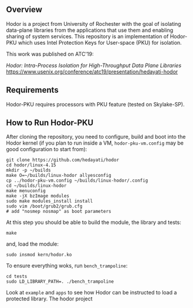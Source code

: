 ## Overview
Hodor is a project from University of Rochester with the goal of isolating data-plane libraries from the applications that use them and enabling sharing of system services. This repository is an implementation of Hodor-PKU which uses Intel Protection Keys for User-space (PKU) for isolation.

This work was published on ATC'19:

_Hodor: Intra-Process Isolation for High-Throughput Data Plane Libraries_
https://www.usenix.org/conference/atc19/presentation/hedayati-hodor

## Requirements

Hodor-PKU requires processors with PKU feature (tested on Skylake-SP).

## How to Run Hodor-PKU

After cloning the repository, you need to configure, build and boot into the Hodor kernel (if you plan to run inside a VM, `hodor-pku-vm.config` may be good configuration to start from):
```
git clone https://github.com/hedayati/hodor
cd hodor/linux-4.15
mkdir -p ~/builds
make O=~/builds/linux-hodor allyesconfig
cp ../hodor-pku-vm.config ~/builds/linux-hodor/.config
cd ~/builds/linux-hodor
make menuconfig
make -jX bzImage modules
sudo make modules_install install
sudo vim /boot/grub2/grub.cfg
# add "nosmep nosmap" as boot parameters
```

At this step you should be able to build the module, the library and tests:
```
make
```

and, load the module:
```
sudo insmod kern/hodor.ko
```

To ensure everything woks, run `bench_trampoline`:
```
cd tests
sudo LD_LIBRARY_PATH=. ./bench_trampoline
```

Look at `example` and `apps` to see how Hodor can be instructed to load a protected library.
The hodor project
